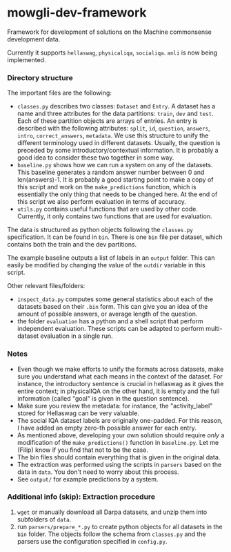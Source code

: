 # mowgli-dev-framework
Framework for development of solutions on the Machine commonsense development data.

Currently it supports `hellaswag`, `physicaliqa`, `socialiqa`. `anli` is now being implemented.

### Directory structure

The important files are the following:
* `classes.py` describes two classes: `Dataset` and `Entry`. A dataset has a name and three attributes for the data partitions: `train`, `dev` and `test`. Each of these partition objects are arrays of entries. An entry is described with the following attributes: `split`, `id`, `question`, `answers`, `intro`, `correct_answers`, `metadata`. We use this structure to unify the different terminology used in different datasets. Usually, the question is preceded by some introductory/contextual information. It is probably a good idea to consider these two together in some way.
* `baseline.py` shows how we can run a system on any of the datasets. This baseline generates a random answer number between 0 and len(answers)-1. It is probably a good starting point to make a copy of this script and work on the `make_predictions` function, which is essentially the only thing that needs to be changed here. At the end of this script we also perform evaluation in terms of accuracy.
* `utils.py` contains useful functions that are used by other code. Currently, it only contains two functions that are used for evaluation.

The data is structured as python objects following the `classes.py` specification. It can be found in `bin`. There is one `bin` file per dataset, which contains both the train and the dev partitions.

The example baseline outputs a list of labels in an `output` folder. This can easily be modified by changing the value of the `outdir` variable in this script.

Other relevant files/folders:
* `inspect_data.py` computes some general statistics about each of the datasets based on their `.bin` form. This can give you an idea of the amount of possible answers, or average length of the question.
* the folder `evaluation` has a python and a shell script that perform independent evaluation. These scripts can be adapted to perform multi-dataset evaluation in a single run.

### Notes

* Even though we make efforts to unify the formats across datasets, make sure you understand what each means in the context of the dataset. For instance, the introductory sentence is crucial in hellaswag as it gives the entire context; in physicalIQA on the other hand, it is empty and the full information (called "goal" is given in the question sentence).
* Make sure you review the metadata: for instance, the "activity_label" stored for Hellaswag can be very valuable.
* The social IQA dataset labels are originally one-padded. For this reason, I have added an empty zero-th possible answer for each entry.
* As mentioned above, developing your own solution should require *only* a modification of the `make_predictions()` function in `baseline.py`. Let me (Filip) know if you find that not to be the case.
* The bin files should contain everything that is given in the original data. 
* The extraction was performed using the scripts in `parsers` based on the data in `data`. You don't need to worry about this process.
* See `output/` for example predictions by a system.


### Additional info (skip): Extraction procedure
1. `wget` or manually download all Darpa datasets, and unzip them into subfolders of `data`.
2. run `parsers/prepare_*.py` to create python objects for all datasets in the `bin` folder. The objects follow the schema from `classes.py` and the parsers use the configuration specified in `config.py`.
